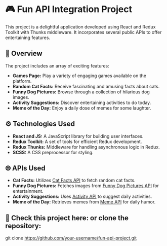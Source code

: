 
# 🎮 Fun API Integration Project

This project is a delightful application developed using React and Redux Toolkit with Thunks middleware. It incorporates several public APIs to offer entertaining features.

## 🌟 Overview

The project includes an array of exciting features:

- **Games Page:** Play a variety of engaging games available on the platform.
- **Random Cat Facts:** Receive fascinating and amusing facts about cats.
- **Funny Dog Pictures:** Browse through a collection of hilarious dog images.
- **Activity Suggestions:** Discover entertaining activities to do today.
- **Meme of the Day:** Enjoy a daily dose of memes for some laughter.

## ⚙️ Technologies Used

- **React and JS:** A JavaScript library for building user interfaces.
- **Redux Toolkit:** A set of tools for efficient Redux development.
- **Redux Thunks:** Middleware for handling asynchronous logic in Redux.
- **SCSS:** A CSS preprocessor for styling.

## 🌐 APIs Used

- **Cat Facts:** Utilizes [Cat Facts API](https://catfact.ninja/fact?max_length=140) to fetch random cat facts.
- **Funny Dog Pictures:** Fetches images from [Funny Dog Pictures API](https://dog.ceo/api/breeds/image/random) for entertainment.
- **Activity Suggestions:** Uses [Activity API](https://www.boredapi.com/api/activity) to suggest daily activities.
- **Meme of the Day:** Retrieves memes from [Meme API](https://api.imgflip.com/get_memes) for daily humor.

## 🚀 Check this project here:  or clone the repository:

   git clone https://github.com/your-username/fun-api-project.git

